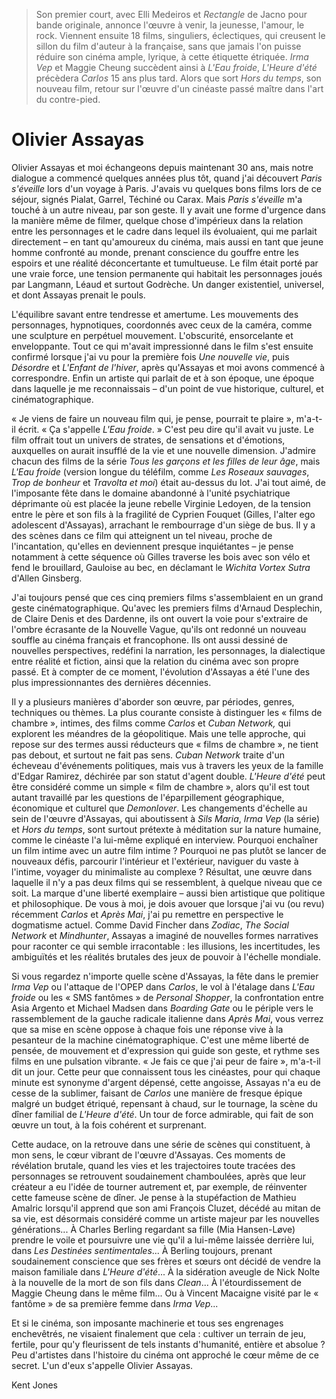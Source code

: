> Son premier court, avec Elli Medeiros et _Rectangle_ de Jacno pour bande originale, annonce l'œuvre à venir, la jeunesse, l'amour, le rock. Viennent ensuite 18 films, singuliers, éclectiques, qui creusent le sillon du film d'auteur à la française, sans que jamais l'on puisse réduire son cinéma ample, lyrique, à cette étiquette étriquée. _Irma Vep_ et Maggie Cheung succèdent ainsi à _L'Eau froide_, _L'Heure d'été_ précèdera _Carlos_ 15 ans plus tard. Alors que sort _Hors du temps_, son nouveau film, retour sur l'œuvre d'un cinéaste passé maître dans l'art du contre-pied.

# Olivier Assayas

Olivier Assayas et moi échangeons depuis maintenant 30 ans, mais notre dialogue a commencé quelques années plus tôt, quand j'ai découvert _Paris s'éveille_ lors d'un voyage à Paris. J'avais vu quelques bons films lors de ce séjour, signés Pialat, Garrel, Téchiné ou Carax. Mais _Paris s'éveille_ m'a touché à un autre niveau, par son geste. Il y avait une forme d'urgence dans la manière même de filmer, quelque chose d'impérieux dans la relation entre les personnages et le cadre dans lequel ils évoluaient, qui me parlait directement – en tant qu'amoureux du cinéma, mais aussi en tant que jeune homme confronté au monde, prenant conscience du gouffre entre les espoirs et une réalité déconcertante et tumultueuse. Le film était porté par une vraie force, une tension permanente qui habitait les personnages joués par Langmann, Léaud et surtout Godrèche. Un danger existentiel, universel, et dont Assayas prenait le pouls.

L'équilibre savant entre tendresse et amertume. Les mouvements des personnages, hypnotiques, coordonnés avec ceux de la caméra, comme une sculpture en perpétuel mouvement. L'obscurité, ensorcelante et enveloppante. Tout ce qui m'avait impressionné dans le film s'est ensuite confirmé lorsque j'ai vu pour la première fois _Une nouvelle vie_, puis _Désordre_ et _L'Enfant de l'hiver_, après qu'Assayas et moi avons commencé à correspondre. Enfin un artiste qui parlait de et à son époque, une époque dans laquelle je me reconnaissais – d'un point de vue historique, culturel, et cinématographique.

« Je viens de faire un nouveau film qui, je pense, pourrait te plaire », m'a-t-il écrit. « Ça s'appelle _L'Eau froide_. » C'est peu dire qu'il avait vu juste. Le film offrait tout un univers de strates, de sensations et d'émotions, auxquelles on aurait insufflé de la vie et une nouvelle dimension. J'admire chacun des films de la série _Tous les garçons et les filles de leur âge_, mais _L'Eau froide_ (version longue du téléfilm, comme _Les Roseaux sauvages_, _Trop de bonheur_ et _Travolta et moi_) était au-dessus du lot. J'ai tout aimé, de l'imposante fête dans le domaine abandonné à l'unité psychiatrique déprimante où est placée la jeune rebelle Virginie Ledoyen, de la tension entre le père et son fils à la fragilité de Cyprien Fouquet (Gilles, l'alter ego adolescent d'Assayas), arrachant le rembourrage d'un siège de bus. Il y a des scènes dans ce film qui atteignent un tel niveau, proche de l'incantation, qu'elles en deviennent presque inquiétantes – je pense notamment à cette séquence où Gilles traverse les bois avec son vélo et fend le brouillard, Gauloise au bec, en déclamant le _Wichita Vortex Sutra_ d'Allen Ginsberg.

J'ai toujours pensé que ces cinq premiers films s'assemblaient en un grand geste cinématographique. Qu'avec les premiers films d'Arnaud Desplechin, de Claire Denis et des Dardenne, ils ont ouvert la voie pour s'extraire de l'ombre écrasante de la Nouvelle Vague, qu'ils ont redonné un nouveau souffle au cinéma français et francophone. Ils ont aussi dessiné de nouvelles perspectives, redéfini la narration, les personnages, la dialectique entre réalité et fiction, ainsi que la relation du cinéma avec son propre passé. Et à compter de ce moment, l'évolution d'Assayas a été l'une des plus impressionnantes des dernières décennies.

Il y a plusieurs manières d'aborder son œuvre, par périodes, genres, techniques ou thèmes. La plus courante consiste à distinguer les « films de chambre », intimes, des films comme _Carlos_ et _Cuban Network,_ qui explorent les méandres de la géopolitique. Mais une telle approche, qui repose sur des termes aussi réducteurs que « films de chambre », ne tient pas debout, et surtout ne fait pas sens. _Cuban Network_ traite d'un écheveau d'événements politiques, mais vus à travers les yeux de la famille d'Edgar Ramirez, déchirée par son statut d'agent double. _L'Heure d'été_ peut être considéré comme un simple « film de chambre », alors qu'il est tout autant travaillé par les questions de l'éparpillement géographique, économique et culturel que _Demonlover_. Les changements d'échelle au sein de l'œuvre d'Assayas, qui aboutissent à _Sils Maria_, _Irma Vep_ (la série) et _Hors du temps_, sont surtout prétexte à méditation sur la nature humaine, comme le cinéaste l'a lui-même expliqué en interview. Pourquoi enchaîner un film intime avec un autre film intime ? Pourquoi ne pas plutôt se lancer de nouveaux défis, parcourir l'intérieur et l'extérieur, naviguer du vaste à l'intime, voyager du minimaliste au complexe ? Résultat, une œuvre dans laquelle il n'y a pas deux films qui se ressemblent, à quelque niveau que ce soit. La marque d'une liberté exemplaire – aussi bien artistique que politique et philosophique. De vous à moi, je dois avouer que lorsque j'ai vu (ou revu) récemment _Carlos_ et _Après Mai_, j'ai pu remettre en perspective le dogmatisme actuel. Comme David Fincher dans _Zodiac_, _The Social Network_ et _Mindhunter_, Assayas a imaginé de nouvelles formes narratives pour raconter ce qui semble irracontable : les illusions, les incertitudes, les ambiguïtés et les réalités brutales des jeux de pouvoir à l'échelle mondiale.

Si vous regardez n'importe quelle scène d'Assayas, la fête dans le premier _Irma Vep_ ou l'attaque de l'OPEP dans _Carlos_, le vol à l'étalage dans _L'Eau froide_ ou les « SMS fantômes » de _Personal Shopper_, la confrontation entre Asia Argento et Michael Madsen dans _Boarding Gate_ ou le périple vers le rassemblement de la gauche radicale italienne dans _Après Mai_, vous verrez que sa mise en scène oppose à chaque fois une réponse vive à la pesanteur de la machine cinématographique. C'est une même liberté de pensée, de mouvement et d'expression qui guide son geste, et rythme ses films en une pulsation vibrante. « Je fais ce que j'ai peur de faire », m'a-t-il dit un jour. Cette peur que connaissent tous les cinéastes, pour qui chaque minute est synonyme d'argent dépensé, cette angoisse, Assayas n'a eu de cesse de la sublimer, faisant de _Carlos_ une manière de fresque épique malgré un budget étriqué, repensant à chaud, sur le tournage, la scène du dîner familial de _L'Heure d'été_. Un tour de force admirable, qui fait de son œuvre un tout, à la fois cohérent et surprenant.

Cette audace, on la retrouve dans une série de scènes qui constituent, à mon sens, le cœur vibrant de l'œuvre d'Assayas. Ces moments de révélation brutale, quand les vies et les trajectoires toute tracées des personnages se retrouvent soudainement chamboulées, après que leur créateur a eu l'idée de tourner autrement et, par exemple, de réinventer cette fameuse scène de dîner. Je pense à la stupéfaction de Mathieu Amalric lorsqu'il apprend que son ami François Cluzet, décédé au mitan de sa vie, est désormais considéré comme un artiste majeur par les nouvelles générations... À Charles Berling regardant sa fille (Mia Hansen-Løve) prendre le voile et poursuivre une vie qu'il a lui-même laissée derrière lui, dans _Les Destinées sentimentales_... À Berling toujours, prenant soudainement conscience que ses frères et sœurs ont décidé de vendre la maison familiale dans _L'Heure d'été_... À la sidération aveugle de Nick Nolte à la nouvelle de la mort de son fils dans _Clean_... À l'étourdissement de Maggie Cheung dans le même film... Ou à Vincent Macaigne visité par le « fantôme » de sa première femme dans _Irma Vep_...

Et si le cinéma, son imposante machinerie et tous ses engrenages enchevêtrés, ne visaient finalement que cela : cultiver un terrain de jeu, fertile, pour qu'y fleurissent de tels instants d'humanité, entière et absolue ? Peu d'artistes dans l'histoire du cinéma ont approché le cœur même de ce secret. L'un d'eux s'appelle Olivier Assayas.

<div class="author">Kent Jones</div>
